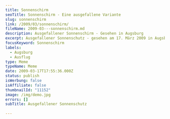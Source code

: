 ```yaml
---
title: Sonnenschirm
seoTitle: Sonnenschirm - Eine ausgefallene Variante
slug: sonnenschirm
link: /2009/03/sonnenschirm/
fileName: 2009-03---sonnenschirm.md
description: Ausgefallener Sonnenschirm - Gesehen in Augsburg
excerpt: Ausgefallener Sonnenschutz - gesehen am 17. März 2009 in Augsburg
focusKeyword: Sonnenschirm
labels:
  - Augsburg
  - Ausflug
type: Meme
typeName: Meme
date: 2009-03-17T17:55:36.000Z
status: publish
isWerbung: false
isAffiliate: false
thumbnailId: "11152"
image: /img/demo.jpg
errors: []
subTitle: Ausgefallener Sonnenschutz
  
---
```


&nbsp;

  